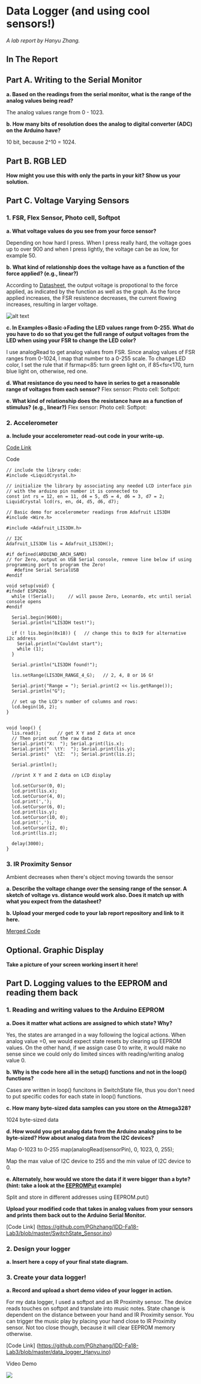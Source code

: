 # Data Logger (and using cool sensors!)

*A lab report by Hanyu Zhang.*

## In The Report

## Part A.  Writing to the Serial Monitor
 
**a. Based on the readings from the serial monitor, what is the range of the analog values being read?**

The analog values range from 0 - 1023.
 
**b. How many bits of resolution does the analog to digital converter (ADC) on the Arduino have?**

10 bit, because 2^10 = 1024.


## Part B. RGB LED

**How might you use this with only the parts in your kit? Show us your solution.**


## Part C. Voltage Varying Sensors 
 
### 1. FSR, Flex Sensor, Photo cell, Softpot

**a. What voltage values do you see from your force sensor?**

Depending on how hard I press. When I press really hard, the voltage goes up to over 900 and when I press lightly, the voltage can be as low, for example 50.

**b. What kind of relationship does the voltage have as a function of the force applied? (e.g., linear?)**

According to [Datasheet](https://cdn-shop.adafruit.com/datasheets/FSR400Series_PD.pdf), the output voltage is propotional to the force applied, as indicated by the function as well as the graph. As the force applied increases, the FSR resistence decreases, the current flowing increases, resulting in larger voltage. 

![alt text](https://github.com/PGhzhang/IDD-Fa18-Lab3/blob/master/FSR%20voltage%20graph.png)


**c. In Examples->Basic->Fading the LED values range from 0-255. What do you have to do so that you get the full range of output voltages from the LED when using your FSR to change the LED color?**

I use analogRead to get analog values from FSR. Since analog values of FSR ranges from 0-1024, I map that number to a 0-255 scale. To change LED color, I set the rule that if fsrmap<85: turn green light on, if 85<fsr<170, turn blue light on, otherwise, red one.


**d. What resistance do you need to have in series to get a reasonable range of voltages from each sensor?**
Flex sensor:
Photo cell:
Softpot:

**e. What kind of relationship does the resistance have as a function of stimulus? (e.g., linear?)**
Flex sensor:
Photo cell:
Softpot:

### 2. Accelerometer
 
**a. Include your accelerometer read-out code in your write-up.**

[Code Link](https://github.com/PGhzhang/IDD-Fa18-Lab3/blob/master/accel_Hanyu.ino)

Code
```
// include the library code:
#include <LiquidCrystal.h>

// initialize the library by associating any needed LCD interface pin
// with the arduino pin number it is connected to
const int rs = 12, en = 11, d4 = 5, d5 = 4, d6 = 3, d7 = 2;
LiquidCrystal lcd(rs, en, d4, d5, d6, d7);

// Basic demo for accelerometer readings from Adafruit LIS3DH
#include <Wire.h>

#include <Adafruit_LIS3DH.h>

// I2C
Adafruit_LIS3DH lis = Adafruit_LIS3DH();

#if defined(ARDUINO_ARCH_SAMD)
// for Zero, output on USB Serial console, remove line below if using programming port to program the Zero!
   #define Serial SerialUSB
#endif

void setup(void) {
#ifndef ESP8266
  while (!Serial);     // will pause Zero, Leonardo, etc until serial console opens
#endif

  Serial.begin(9600);
  Serial.println("LIS3DH test!");
  
  if (! lis.begin(0x18)) {   // change this to 0x19 for alternative i2c address
    Serial.println("Couldnt start");
    while (1);
  }
  
  Serial.println("LIS3DH found!");
  
  lis.setRange(LIS3DH_RANGE_4_G);   // 2, 4, 8 or 16 G!
  
  Serial.print("Range = "); Serial.print(2 << lis.getRange());  
  Serial.println("G");

  // set up the LCD's number of columns and rows:
  lcd.begin(16, 2);
}


void loop() {
  lis.read();      // get X Y and Z data at once
  // Then print out the raw data
  Serial.print("X:  "); Serial.print(lis.x); 
  Serial.print("  \tY:  "); Serial.print(lis.y); 
  Serial.print("  \tZ:  "); Serial.print(lis.z); 

  Serial.println();

  //print X Y and Z data on LCD display

  lcd.setCursor(0, 0);
  lcd.print(lis.x);
  lcd.setCursor(4, 0);
  lcd.print(',');
  lcd.setCursor(6, 0);
  lcd.print(lis.y);
  lcd.setCursor(10, 0);
  lcd.print(',');
  lcd.setCursor(12, 0);
  lcd.print(lis.z);
 
  delay(3000); 
}
```


### 3. IR Proximity Sensor

Ambient decreases when there's object moving towards the sensor

**a. Describe the voltage change over the sensing range of the sensor. A sketch of voltage vs. distance would work also. Does it match up with what you expect from the datasheet?**


**b. Upload your merged code to your lab report repository and link to it here.**

[Merged Code](https://github.com/PGhzhang/IDD-Fa18-Lab3/blob/master/merged_Hanyu.ino)

## Optional. Graphic Display

**Take a picture of your screen working insert it here!**

## Part D. Logging values to the EEPROM and reading them back
 
### 1. Reading and writing values to the Arduino EEPROM

**a. Does it matter what actions are assigned to which state? Why?**

Yes, the states are arranged in a way following the logical actions. When analog value =0, we would expect state resets by clearing up EEPROM values. On the other hand, if we assign case 0 to write, it would make no sense since we could only do limited sinces with reading/writing analog value 0.

**b. Why is the code here all in the setup() functions and not in the loop() functions?**
 
 Cases are written in loop() funcitons in SwitchState file, thus you don't need to put specific codes for each state in loop() functions.

**c. How many byte-sized data samples can you store on the Atmega328?**

1024 byte-sized data

**d. How would you get analog data from the Arduino analog pins to be byte-sized? How about analog data from the I2C devices?**

Map 0-1023 to 0-255
map(analogRead(sensorPin), 0, 1023, 0, 255);

Map the max value of I2C device to 255 and the min value of I2C device to 0.

**e. Alternately, how would we store the data if it were bigger than a byte? (hint: take a look at the [EEPROMPut](https://www.arduino.cc/en/Reference/EEPROMPut) example)**

Split and store in different addresses using EEPROM.put()

**Upload your modified code that takes in analog values from your sensors and prints them back out to the Arduino Serial Monitor.**

[Code Link] (https://github.com/PGhzhang/IDD-Fa18-Lab3/blob/master/SwitchState_Sensor.ino)


### 2. Design your logger
 
**a. Insert here a copy of your final state diagram.**

### 3. Create your data logger!
 
**a. Record and upload a short demo video of your logger in action.**

For my data logger, I used a softpot and an IR Proximity sensor. The device reads touches on softpot and translate into music notes. State change is dependent on the distance between your hand and IR Proximity sensor. You can trigger the music play by placing your hand close to IR Proximity sensor. Not too close though, because it will clear EEPROM memory otherwise.

[Code Link] (https://github.com/PGhzhang/IDD-Fa18-Lab3/blob/master/data_logger_Hanyu.ino)

Video Demo

[![](http://img.youtube.com/vi/7lEf5IBylVU/0.jpg)](http://www.youtube.com/watch?v=7lEf5IBylVU "")


